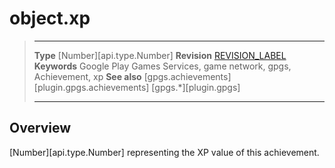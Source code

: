 # object.xp

> --------------------- ------------------------------------------------------------------------------------------
> __Type__              [Number][api.type.Number]
> __Revision__          [REVISION_LABEL](REVISION_URL)
> __Keywords__          Google Play Games Services, game network, gpgs, Achievement, xp
> __See also__          [gpgs.achievements][plugin.gpgs.achievements]
>                       [gpgs.*][plugin.gpgs]
> --------------------- ------------------------------------------------------------------------------------------

## Overview

[Number][api.type.Number] representing the XP value of this achievement.